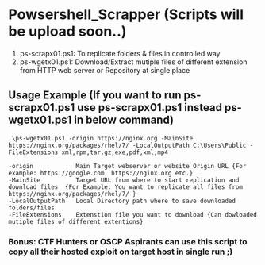 # Powsershell_Scrapper (Scripts will be upload soon..)
1. ps-scrapx01.ps1:  To replicate folders & files in controlled way
2. ps-wgetx01.ps1: Download/Extract mutiple files of different extension from HTTP web server or Repository at single place

## Usage Example (If you want to run ps-scrapx01.ps1 use ps-scrapx01.ps1 instead ps-wgetx01.ps1 in below command)
```.\ps-wgetx01.ps1 -origin https://nginx.org -MainSite https://nginx.org/packages/rhel/7/ -LocalOutputPath C:\Users\Public -FileExtensions xml,rpm,tar.gz,exe,pdf,xml,mp4```
```
-origin            Main Target webserver or website Origin URL {For example: https://google.com, https://nginx.org etc.}
-MainSite          Target URL from where to start replication and download files  {For Example: You want to replicate all files from https://nginx.org/packages/rhel/7/ }
-LocalOutputPath   Local Directory path where to save downloaded folders/files
-FileExtensions    Extenstion file you want to download {Can dowloaded mutiple files of different extentions}
```

### Bonus: CTF Hunters or OSCP Aspirants can use this script to copy all their hosted exploit on target host in single run ;)
